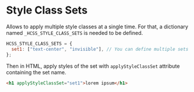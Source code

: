 # Style Class Sets

Allows to apply multiple style classes at a single time. For that, a dictionary named `_HCSS_STYLE_CLASS_SETS` is needed to be defined.

```javascript
HCSS_STYLE_CLASS_SETS = {
  set1: ["text-center", "invisible"], // You can define multiple sets
};
```

Then in HTML, apply styles of the set with `applyStyleClassSet` attribute containing the set name.

```html
<h1 applyStyleClassSet="set1">lorem ipsum</h1>
```

